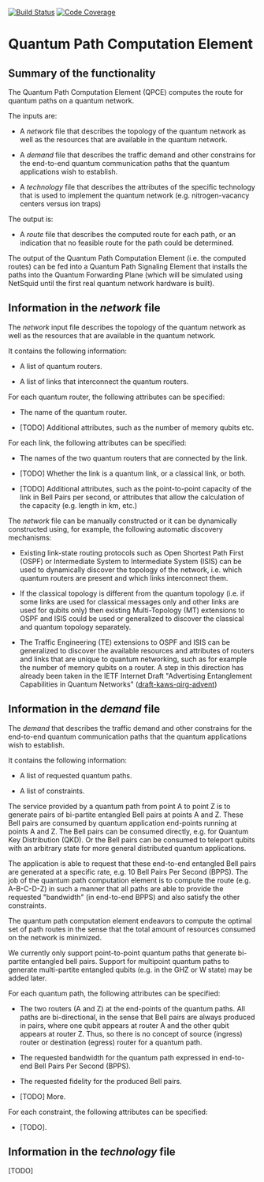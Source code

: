 [![Build Status](https://travis-ci.org/brunorijsman/quantum-path-computation-element.svg?branch=master)](https://travis-ci.org/brunorijsman/quantum-path-computation-element)   [![Code Coverage](https://codecov.io/gh/brunorijsman/quantum-path-computation-element/branch/master/graph/badge.svg)](https://codecov.io/gh/brunorijsman/quantum-path-computation-element)

# Quantum Path Computation Element

## Summary of the functionality

The Quantum Path Computation Element (QPCE) computes the route for quantum paths on a quantum
network. 

The inputs are:

 * A _network_ file that describes the topology of the quantum network as well as the resources
   that are available in the quantum network.

 * A _demand_ file that describes the traffic demand and other constrains for the end-to-end
   quantum communication paths that the quantum applications wish to establish.

 * A _technology_ file that describes the attributes of the specific technology that is used
   to implement the quantum network (e.g. nitrogen-vacancy centers versus ion traps)

 The output is:

 * A _route_ file that describes the computed route for each path, or an indication that no
   feasible route for the path could be determined.

The output of the Quantum Path Computation Element (i.e. the computed routes) can be fed into a
Quantum Path Signaling Element that installs the paths into the Quantum Forwarding Plane (which
will be simulated using NetSquid until the first real quantum network hardware is built).

## Information in the _network_ file

The _network_ input file describes the topology of the quantum network as well as the resources
that are available in the quantum network.

It contains the following information:

 * A list of quantum routers.

 * A list of links that interconnect the quantum routers.

For each quantum router, the following attributes can be specified:

 * The name of the quantum router.

 * [TODO] Additional attributes, such as the number of memory qubits etc.

For each link, the following attributes can be specified:

 * The names of the two quantum routers that are connected by the link.

 * [TODO] Whether the link is a quantum link, or a classical link, or both.

 * [TODO] Additional attributes, such as the point-to-point capacity of the link in Bell Pairs
   per second, or attributes that allow the calculation of the capacity (e.g. length in km, etc.)

The _network_ file can be manually constructed or it can be dynamically constructed using, for
example, the following automatic discovery mechanisms:

 * Existing link-state routing protocols such as Open Shortest Path First (OSPF) or Intermediate
   System to Intermediate System (ISIS) can be used to dynamically discover the topology of the
   network, i.e. which quantum routers are present and which links interconnect them.

 * If the classical topology is different from the quantum topology (i.e. if some links are used
   for classical messages only and other links are used for qubits only) then existing
   Multi-Topology (MT) extensions to OSPF and ISIS could be used or generalized to discover the
   classical and quantum topology separately.

 * The Traffic Engineering (TE) extensions to OSPF and ISIS can be generalized to discover the
   available resources and attributes of routers and links that are unique to quantum networking,
   such as for example the number of memory qubits on a router. A step in this direction has already
   been taken in the IETF Internet Draft "Advertising Entanglement
   Capabilities in Quantum Networks" ([draft-kaws-qirg-advent](https://datatracker.ietf.org/doc/draft-kaws-qirg-advent/))

## Information in the _demand_ file

The _demand_ that describes the traffic demand and other constrains for the end-to-end quantum
communication paths that the quantum applications wish to establish.

It contains the following information:

 * A list of requested quantum paths.

 * A list of constraints.

The service provided by a quantum path from point A to point Z is to generate pairs of bi-partite
entangled Bell pairs at points A and Z. These Bell pairs are consumed by quantum application
end-points running at points A and Z. The Bell pairs can be consumed directly, e.g. for
Quantum Key Distribution (QKD). Or the Bell pairs can be consumed to teleport qubits with an
arbitrary state for more general distributed quantum applications.

The application is able to request that these end-to-end entangled Bell pairs are
generated at a specific rate, e.g. 10 Bell Pairs Per Second (BPPS). The job of the quantum path
computation element is to compute the route (e.g. A-B-C-D-Z) in such a manner that all paths are
able to provide the requested "bandwidth" (in end-to-end BPPS) and also satisfy the other
constraints.

The quantum path computation element endeavors to compute the optimal set of path routes in the
sense that the total amount of resources consumed on the network is minimized.

We currently only support point-to-point quantum paths that generate bi-partite entangled bell
pairs. Support for multipoint quantum paths to generate multi-partite entangled qubits (e.g. in
the GHZ or W state) may be added later.

For each quantum path, the following attributes can be specified:

 * The two routers (A and Z) at the end-points of the quantum paths. All paths are
   bi-directional, in the sense that Bell pairs are always produced in pairs, where one qubit
   appears at router A and the other qubit appears at router Z. Thus, so there is no concept of
   source (ingress) router or destination (egress) router for a quantum path.

 * The requested bandwidth for the quantum path expressed in end-to-end Bell Pairs Per Second
   (BPPS).
 
 * The requested fidelity for the produced Bell pairs.

 * [TODO] More.

For each constraint, the following attributes can be specified:

 * [TODO].



## Information in the _technology_ file

[TODO]